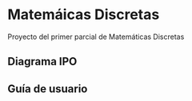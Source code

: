 # Matemáicas Discretas

Proyecto del primer parcial de Matemáticas Discretas

## Diagrama IPO



## Guía de usuario
